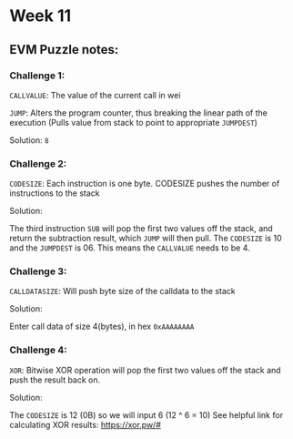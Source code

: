 # Week 11

## EVM Puzzle notes:

### Challenge 1:

`CALLVALUE`: The value of the current call in wei

`JUMP`: Alters the program counter, thus breaking the linear path of the execution (Pulls value from stack to point to appropriate `JUMPDEST`)

Solution: `8`

### Challenge 2:

`CODESIZE`: Each instruction is one byte. CODESIZE pushes the number of instructions to the stack

Solution:

The third instruction `SUB` will pop the first two values off the stack, and return the subtraction result, which `JUMP` will then pull. The `CODESIZE` is 10 and the `JUMPDEST` is 06. This means the `CALLVALUE` needs to be 4.

### Challenge 3:

`CALLDATASIZE`: Will push byte size of the calldata to the stack

Solution:

Enter call data of size 4(bytes), in hex `0xAAAAAAAA`

### Challenge 4:

`XOR`: Bitwise XOR operation will pop the first two values off the stack and push the result back on.

Solution:

The `CODESIZE` is 12 (0B) so we will input 6 (12 ^ 6 = 10)
See helpful link for calculating XOR results: https://xor.pw/#




